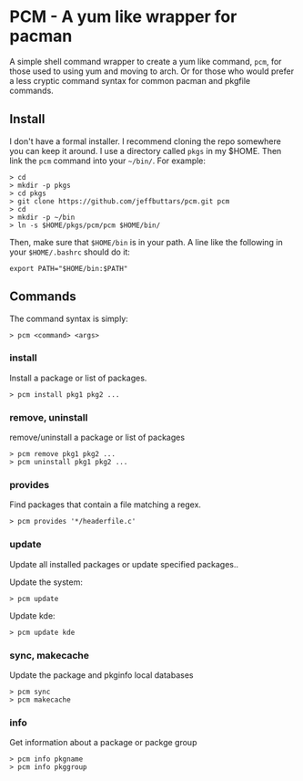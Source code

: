 # PCM - A yum like wrapper for pacman

A simple shell command wrapper to create a yum like command, `pcm`, for those
used to using yum and moving to arch. Or for those who would prefer a less
cryptic command syntax for common pacman and pkgfile commands.

## Install

I don't have a formal installer. I recommend cloning the repo somewhere you can
keep it around. I use a directory called `pkgs` in my $HOME. Then link the `pcm`
command into your `~/bin/`. For example:

    > cd
    > mkdir -p pkgs
    > cd pkgs
    > git clone https://github.com/jeffbuttars/pcm.git pcm
    > cd
    > mkdir -p ~/bin
    > ln -s $HOME/pkgs/pcm/pcm $HOME/bin/

Then, make sure that `$HOME/bin` is in your path. A line like the following in
your `$HOME/.bashrc` should do it:

    export PATH="$HOME/bin:$PATH"


## Commands

The command syntax is simply:

    > pcm <command> <args>

### install

Install a package or list of packages.

    > pcm install pkg1 pkg2 ...


### remove, uninstall

remove/uninstall a package or list of packages

    > pcm remove pkg1 pkg2 ...
    > pcm uninstall pkg1 pkg2 ...


### provides

Find packages that contain a file matching a regex.

    > pcm provides '*/headerfile.c'


### update

Update all installed packages or update specified packages..  

Update the system:

    > pcm update

Update kde:

    > pcm update kde

### sync, makecache

Update the package and pkginfo local databases

    > pcm sync
    > pcm makecache


### info

Get information about a package or packge group

    > pcm info pkgname
    > pcm info pkggroup

